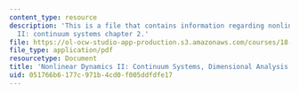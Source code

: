 ```yaml
---
content_type: resource
description: 'This is a file that contains information regarding nonlinear dynamics
  II: continuum systems chapter 2.'
file: https://ol-ocw-studio-app-production.s3.amazonaws.com/courses/18-354j-nonlinear-dynamics-ii-continuum-systems-spring-2015/051766b6177c971b4cd0f005ddfdfe17_MIT18_354JS15_Ch2.pdf
file_type: application/pdf
resourcetype: Document
title: 'Nonlinear Dynamics II: Continuum Systems, Dimensional Analysis'
uid: 051766b6-177c-971b-4cd0-f005ddfdfe17
---
```

